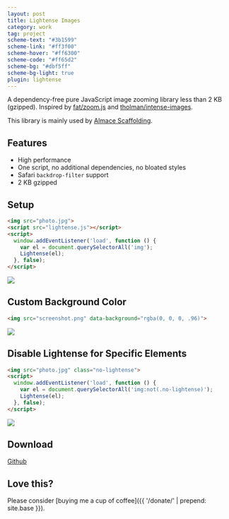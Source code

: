 ```yaml
---
layout: post
title: Lightense Images
category: work
tag: project
scheme-text: "#3b1599"
scheme-link: "#ff3f00"
scheme-hover: "#ff6300"
scheme-code: "#ff65d2"
scheme-bg: "#dbf5ff"
scheme-bg-light: true
plugin: lightense
---
```


A dependency-free pure JavaScript image zooming library less than 2 KB (gzipped). Inspired by [fat/zoom.js](https://github.com/fat/zoom.js) and [tholman/intense-images](https://github.com/tholman/intense-images).

This library is mainly used by [Almace Scaffolding](/lab/amsf/).

## Features

- High performance
- One script, no additional dependencies, no bloated styles
- Safari `backdrop-filter` support
- 2 KB gzipped

## Setup

```html
<img src="photo.jpg">
<script src="lightense.js"></script>
<script>
  window.addEventListener('load', function () {
    var el = document.querySelectorAll('img');
    Lightense(el);
  }, false);
</script>
```

<p><img src="{{ site.file }}/girls_dead_monster_logo.png"></p>

## Custom Background Color

```html
<img src="screenshot.png" data-background="rgba(0, 0, 0, .96)">
```

<p><img src="{{ site.file }}/railgun-logo.png" data-background="rgba(0, 10, 45, .6)"></p>

## Disable Lightense for Specific Elements

```html
<img src="photo.jpg" class="no-lightense">
<script>
  window.addEventListener('load', function () {
    var el = document.querySelectorAll('img:not(.no-lightense)');
    Lightense(el);
  }, false);
</script>
```

<p><img src="{{ site.file }}/imouto-logo-large.png" class="no-lightense"></p>

## Download

<div class="largetype">
  <div><a href="https://github.com/sparanoid/lightense-images">Github</a></div>
</div>

## Love this?

Please consider [buying me a cup of coffee]({{ '/donate/' | prepend: site.base }}).
